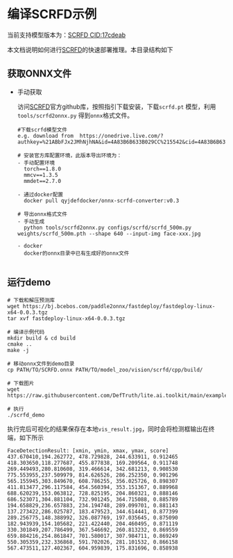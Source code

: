 # 编译SCRFD示例

当前支持模型版本为：[SCRFD CID:17cdeab](https://github.com/deepinsight/insightface/tree/17cdeab12a35efcebc2660453a8cbeae96e20950)

本文档说明如何进行[SCRFD](https://github.com/deepinsight/insightface/tree/master/detection/scrfd)的快速部署推理。本目录结构如下

## 获取ONNX文件

- 手动获取

  访问[SCRFD](https://github.com/deepinsight/insightface/tree/master/detection/scrfd)官方github库，按照指引下载安装，下载`scrfd.pt` 模型，利用 `tools/scrfd2onnx.py` 得到`onnx`格式文件。


  ```
  #下载scrfd模型文件
  e.g. download from  https://onedrive.live.com/?authkey=%21ABbFJx2JMhNjhNA&id=4A83B6B633B029CC%215542&cid=4A83B6B633B029CC

  # 安装官方库配置环境，此版本导出环境为：
  - 手动配置环境
    torch==1.8.0
    mmcv==1.3.5
    mmdet==2.7.0

  - 通过docker配置
    docker pull qyjdefdocker/onnx-scrfd-converter:v0.3

  # 导出onnx格式文件
  - 手动生成
    python tools/scrfd2onnx.py configs/scrfd/scrfd_500m.py weights/scrfd_500m.pth --shape 640 --input-img face-xxx.jpg

  - docker
    docker的onnx目录中已有生成好的onnx文件


## 运行demo

```
# 下载和解压预测库
wget https://bj.bcebos.com/paddle2onnx/fastdeploy/fastdeploy-linux-x64-0.0.3.tgz
tar xvf fastdeploy-linux-x64-0.0.3.tgz

# 编译示例代码
mkdir build & cd build
cmake ..
make -j

# 移动onnx文件到demo目录
cp PATH/TO/SCRFD.onnx PATH/TO/model_zoo/vision/scrfd/cpp/build/

# 下载图片
wget https://raw.githubusercontent.com/DefTruth/lite.ai.toolkit/main/examples/lite/resources/test_lite_face_detector_3.jpg

# 执行
./scrfd_demo
```

执行完后可视化的结果保存在本地`vis_result.jpg`，同时会将检测框输出在终端，如下所示
```
FaceDetectionResult: [xmin, ymin, xmax, ymax, score]
437.670410,194.262772, 478.729828, 244.633911, 0.912465
418.303650,118.277687, 455.877838, 169.209564, 0.911748
269.449493,280.810608, 319.466614, 342.681213, 0.908530
775.553955,237.509979, 814.626526, 286.252350, 0.901296
565.155945,303.849670, 608.786255, 356.025726, 0.898307
411.813477,296.117584, 454.560394, 353.151367, 0.889968
688.620239,153.063812, 728.825195, 204.860321, 0.888146
686.523071,304.881104, 732.901245, 364.715088, 0.885789
194.658829,236.657883, 234.194748, 289.099701, 0.881143
137.273422,286.025787, 183.479523, 344.614441, 0.877399
289.256775,148.388992, 326.087769, 197.035645, 0.875090
182.943939,154.105682, 221.422440, 204.460495, 0.871119
330.301849,207.786499, 367.546692, 260.813232, 0.869559
659.884216,254.861847, 701.580017, 307.984711, 0.869249
550.305359,232.336868, 591.702026, 281.101532, 0.866158
567.473511,127.402367, 604.959839, 175.831696, 0.858938
```
